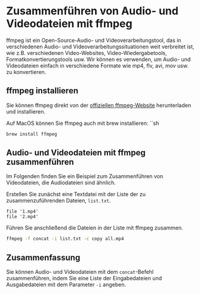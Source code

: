 # Zusammenführen von Audio- und Videodateien mit ffmpeg

ffmpeg ist ein Open-Source-Audio- und Videoverarbeitungstool, das in verschiedenen Audio- und Videoverarbeitungssituationen weit verbreitet ist, wie z.B. verschiedenen Video-Websites, Video-Wiedergabetools, Formatkonvertierungstools usw. Wir können es verwenden, um Audio- und Videodateien einfach in verschiedene Formate wie mp4, flv, avi, mov usw. zu konvertieren.

## ffmpeg installieren

Sie können ffmpeg direkt von der [offiziellen ffmpeg-Website](https://ffmpeg.org/download.html) herunterladen und installieren.

Auf MacOS können Sie ffmpeg auch mit brew installieren: ``sh

```sh
brew install ffmpeg
```

## Audio- und Videodateien mit ffmpeg zusammenführen

Im Folgenden finden Sie ein Beispiel zum Zusammenführen von Videodateien, die Audiodateien sind ähnlich.

Erstellen Sie zunächst eine Textdatei mit der Liste der zu zusammenzuführenden Dateien, ``list.txt``.

```
file '1.mp4'
file '2.mp4'
```

Führen Sie anschließend die Dateien in der Liste mit ffmpeg zusammen.

```sh
ffmpeg -f concat -i list.txt -c copy all.mp4
```

## Zusammenfassung

Sie können Audio- und Videodateien mit dem ``concat``-Befehl zusammenführen, indem Sie eine Liste der Eingabedateien und Ausgabedateien mit dem Parameter ``-i`` angeben.